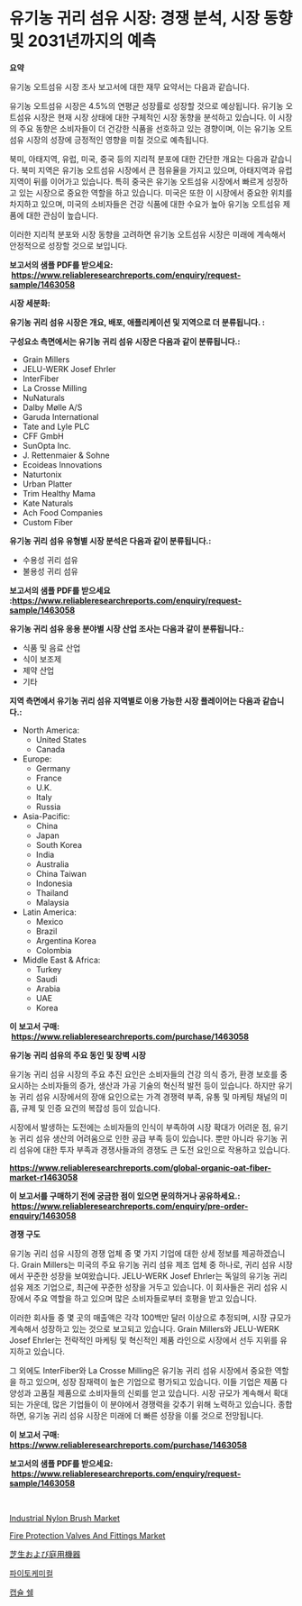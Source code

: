<p><h1>유기농 귀리 섬유 시장: 경쟁 분석, 시장 동향 및 2031년까지의 예측</h1></p><p><strong>요약</strong></p>
<p><p>유기농 오트섬유 시장 조사 보고서에 대한 재무 요약서는 다음과 같습니다.</p><p>유기농 오트섬유 시장은 4.5%의 연평균 성장률로 성장할 것으로 예상됩니다. 유기농 오트섬유 시장은 현재 시장 상태에 대한 구체적인 시장 동향을 분석하고 있습니다. 이 시장의 주요 동향은 소비자들이 더 건강한 식품을 선호하고 있는 경향이며, 이는 유기농 오트섬유 시장의 성장에 긍정적인 영향을 미칠 것으로 예측됩니다.</p><p>북미, 아태지역, 유럽, 미국, 중국 등의 지리적 분포에 대한 간단한 개요는 다음과 같습니다. 북미 지역은 유기농 오트섬유 시장에서 큰 점유율을 가지고 있으며, 아태지역과 유럽 지역이 뒤를 이어가고 있습니다. 특히 중국은 유기농 오트섬유 시장에서 빠르게 성장하고 있는 시장으로 중요한 역할을 하고 있습니다. 미국은 또한 이 시장에서 중요한 위치를 차지하고 있으며, 미국의 소비자들은 건강 식품에 대한 수요가 높아 유기농 오트섬유 제품에 대한 관심이 높습니다.</p><p>이러한 지리적 분포와 시장 동향을 고려하면 유기농 오트섬유 시장은 미래에 계속해서 안정적으로 성장할 것으로 보입니다.</p></p>
<p><strong>보고서의 샘플 PDF를 받으세요: &nbsp;<a href="https://www.reliableresearchreports.com/enquiry/request-sample/1463058">https://www.reliableresearchreports.com/enquiry/request-sample/1463058</a></strong></p>
<p><strong>시장 세분화:</strong></p>
<p><strong> 유기농 귀리 섬유 시장은 개요, 배포, 애플리케이션 및 지역으로 더 분류됩니다. :</strong></p>
<p><strong>구성요소 측면에서는 유기농 귀리 섬유 시장은 다음과 같이 분류됩니다.:</strong></p>
<p><ul><li>Grain Millers</li><li>JELU-WERK Josef Ehrler</li><li>InterFiber</li><li>La Crosse Milling</li><li>NuNaturals</li><li>Dalby Mølle A/S</li><li>Garuda International</li><li>Tate and Lyle PLC</li><li>CFF GmbH</li><li>SunOpta Inc.</li><li>J. Rettenmaier & Sohne</li><li>Ecoideas Innovations</li><li>Naturtonix</li><li>Urban Platter</li><li>Trim Healthy Mama</li><li>Kate Naturals</li><li>Ach Food Companies</li><li>Custom Fiber</li></ul></p>
<p><strong> 유기농 귀리 섬유 유형별 시장 분석은 다음과 같이 분류됩니다.:</strong></p>
<p><ul><li>수용성 귀리 섬유</li><li>불용성 귀리 섬유</li></ul></p>
<p><strong>보고서의 샘플 PDF를 받으세요 :<a href="https://www.reliableresearchreports.com/enquiry/request-sample/1463058">https://www.reliableresearchreports.com/enquiry/request-sample/1463058</a></strong></p>
<p><strong> 유기농 귀리 섬유 응용 분야별 시장 산업 조사는 다음과 같이 분류됩니다.:</strong></p>
<p><ul><li>식품 및 음료 산업</li><li>식이 보조제</li><li>제약 산업</li><li>기타</li></ul></p>
<p><strong>지역 측면에서 유기농 귀리 섬유 지역별로 이용 가능한 시장 플레이어는 다음과 같습니다.:</strong></p>
<p><ul>
    <li>
        North America:
        <ul>
            <li>United States</li>
            <li>Canada</li>
        </ul>
    </li>
    <li>
        Europe:
        <ul>
            <li>Germany</li>
            <li>France</li>
            <li>U.K.</li>
            <li>Italy</li>
            <li>Russia</li>
        </ul>
    </li>
    <li>
        Asia-Pacific:
        <ul>
            <li>China</li>
            <li>Japan</li>
            <li>South Korea</li>
            <li>India</li>
            <li>Australia</li>
            <li>China Taiwan</li>
            <li>Indonesia</li>
            <li>Thailand</li>
            <li>Malaysia</li>
        </ul>
    </li>
    <li>
        Latin America:
        <ul>
            <li>Mexico</li>
            <li>Brazil</li>
            <li>Argentina Korea</li>
            <li>Colombia</li>
        </ul>
    </li>
    <li>
        Middle East & Africa:
        <ul>
            <li>Turkey</li>
            <li>Saudi</li>
            <li>Arabia</li>
            <li>UAE</li>
            <li>Korea</li>
        </ul>
    </li>
    </ul></p>
<p><strong>이 보고서 구매: &nbsp;<a href="https://www.reliableresearchreports.com/purchase/1463058">https://www.reliableresearchreports.com/purchase/1463058</a></strong></p>
<p><strong>유기농 귀리 섬유의 주요 동인 및 장벽 시장</strong></p>
<p><p>유기농 귀리 섬유 시장의 주요 추진 요인은 소비자들의 건강 의식 증가, 환경 보호를 중요시하는 소비자들의 증가, 생산과 가공 기술의 혁신적 발전 등이 있습니다. 하지만 유기농 귀리 섬유 시장에서의 장애 요인으로는 가격 경쟁력 부족, 유통 및 마케팅 채널의 미흡, 규제 및 인증 요건의 복잡성 등이 있습니다.</p><p>시장에서 발생하는 도전에는 소비자들의 인식이 부족하여 시장 확대가 어려운 점, 유기농 귀리 섬유 생산의 어려움으로 인한 공급 부족 등이 있습니다. 뿐만 아니라 유기농 귀리 섬유에 대한 투자 부족과 경쟁사들과의 경쟁도 큰 도전 요인으로 작용하고 있습니다.</p></p>
<p><strong><a href="https://www.reliableresearchreports.com/global-organic-oat-fiber-market-r1463058">https://www.reliableresearchreports.com/global-organic-oat-fiber-market-r1463058</a></strong></p>
<p><strong>이 보고서를 구매하기 전에 궁금한 점이 있으면 문의하거나 공유하세요.: &nbsp;<a href="https://www.reliableresearchreports.com/enquiry/pre-order-enquiry/1463058">https://www.reliableresearchreports.com/enquiry/pre-order-enquiry/1463058</a></strong></p>
<p><strong>경쟁 구도</strong></p>
<p><p>유기농 귀리 섬유 시장의 경쟁 업체 중 몇 가지 기업에 대한 상세 정보를 제공하겠습니다. Grain Millers는 미국의 주요 유기농 귀리 섬유 제조 업체 중 하나로, 귀리 섬유 시장에서 꾸준한 성장을 보여왔습니다. JELU-WERK Josef Ehrler는 독일의 유기농 귀리 섬유 제조 기업으로, 최근에 꾸준한 성장을 거두고 있습니다. 이 회사들은 귀리 섬유 시장에서 주요 역할을 하고 있으며 많은 소비자들로부터 호평을 받고 있습니다.</p><p>이러한 회사들 중 몇 곳의 매출액은 각각 100백만 달러 이상으로 추정되며, 시장 규모가 계속해서 성장하고 있는 것으로 보고되고 있습니다. Grain Millers와 JELU-WERK Josef Ehrler는 전략적인 마케팅 및 혁신적인 제품 라인으로 시장에서 선두 지위를 유지하고 있습니다.</p><p>그 외에도 InterFiber와 La Crosse Milling은 유기농 귀리 섬유 시장에서 중요한 역할을 하고 있으며, 성장 잠재력이 높은 기업으로 평가되고 있습니다. 이들 기업은 제품 다양성과 고품질 제품으로 소비자들의 신뢰를 얻고 있습니다. 시장 규모가 계속해서 확대되는 가운데, 많은 기업들이 이 분야에서 경쟁력을 갖추기 위해 노력하고 있습니다. 종합하면, 유기농 귀리 섬유 시장은 미래에 더 빠른 성장을 이룰 것으로 전망됩니다.</p></p>
<p><strong>이 보고서 구매: &nbsp; <a href="https://www.reliableresearchreports.com/purchase/1463058">https://www.reliableresearchreports.com/purchase/1463058</a></strong></p>
<p><strong>보고서의 샘플 PDF를 받으세요: &nbsp;<a href="https://www.reliableresearchreports.com/enquiry/request-sample/1463058">https://www.reliableresearchreports.com/enquiry/request-sample/1463058</a></strong><strong></strong></p>
<p>&nbsp;</p>
<p><p><a href="https://medium.com/@rasaunharrison/industrial-nylon-brush-market-size-cagr-trends-2024-2030-1da33d8a82c8">Industrial Nylon Brush Market</a></p><p><a href="https://github.com/yemakinde/Market-Research-Report-List-2/blob/main/fire-protection-valves-and-fittings-market.md">Fire Protection Valves And Fittings Market</a></p><p><a href="https://medium.com/@ryleebauch2023/%E8%8A%9D%E7%94%9F%E3%81%8A%E3%82%88%E3%81%B3%E5%BA%AD%E5%9C%92%E7%94%A8%E5%85%B7%E5%B8%82%E5%A0%B4-%E7%A8%AE%E9%A1%9E-%E7%94%A8%E9%80%94-%E3%81%8A%E3%82%88%E3%81%B3%E5%9C%B0%E7%90%86%E3%81%AB%E3%82%88%E3%82%8B%E5%8C%85%E6%8B%AC%E7%9A%84%E3%81%AA%E8%A9%95%E4%BE%A1-f4ea95773a79">芝生および庭用機器</a></p><p><a href="https://github.com/bvubpqd5241630/Market-Research-Report-List-1/blob/main/690753430829.md">파이토케미컬</a></p><p><a href="https://medium.com/@costelcaramitru2022/%EC%BA%A1%EC%8A%90-%EC%89%98-%EC%8B%9C%EC%9E%A5-%EC%8B%9C%EC%9E%A5-%EC%A0%90%EC%9C%A0%EC%9C%A8-%EC%8B%9C%EC%9E%A5-%EB%8F%99%ED%96%A5-%EB%B0%8F-%EB%AF%B8%EB%9E%98-%EC%84%B1%EC%9E%A5-%ED%83%90%EC%83%89-303fd1b15c31">캡슐 쉘</a></p></p>